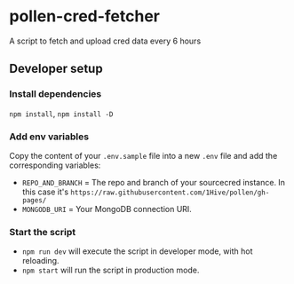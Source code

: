 # pollen-cred-fetcher

A script to fetch and upload cred data every 6 hours

## Developer setup

### Install dependencies

`npm install`, `npm install -D`

### Add env variables

Copy the content of your `.env.sample` file into a new `.env` file and add the corresponding variables:

- `REPO_AND_BRANCH` = The repo and branch of your sourcecred instance. In this case it's `https://raw.githubusercontent.com/1Hive/pollen/gh-pages/`
- `MONGODB_URI` = Your MongoDB connection URI.

### Start the script

- `npm run dev` will execute the script in developer mode, with hot reloading.
- `npm start` will run the script in production mode.

